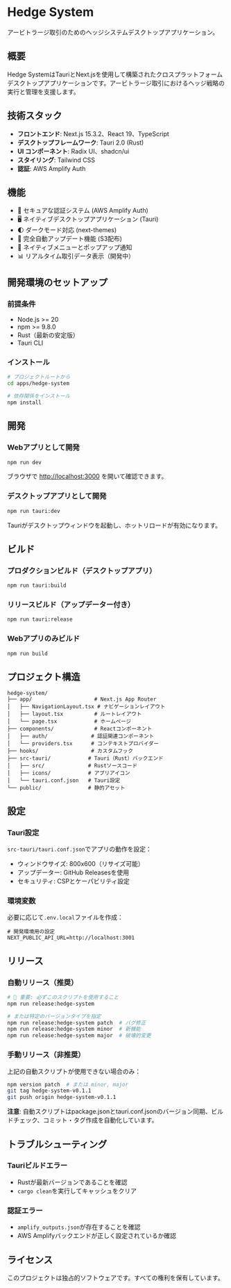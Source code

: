 # Hedge System

アービトラージ取引のためのヘッジシステムデスクトップアプリケーション。

## 概要

Hedge SystemはTauriとNext.jsを使用して構築されたクロスプラットフォームデスクトップアプリケーションです。アービトラージ取引におけるヘッジ戦略の実行と管理を支援します。

## 技術スタック

- **フロントエンド**: Next.js 15.3.2、React 19、TypeScript
- **デスクトップフレームワーク**: Tauri 2.0 (Rust)
- **UI コンポーネント**: Radix UI、shadcn/ui
- **スタイリング**: Tailwind CSS
- **認証**: AWS Amplify Auth

## 機能

- 🔐 セキュアな認証システム (AWS Amplify Auth)
- 🖥️ ネイティブデスクトップアプリケーション (Tauri)
- 🌓 ダークモード対応 (next-themes)
- 🔄 完全自動アップデート機能 (S3配布)
- 🔔 ネイティブメニューとポップアップ通知
- 📊 リアルタイム取引データ表示（開発中）

## 開発環境のセットアップ

### 前提条件

- Node.js >= 20
- npm >= 9.8.0
- Rust（最新の安定版）
- Tauri CLI

### インストール

```bash
# プロジェクトルートから
cd apps/hedge-system

# 依存関係をインストール
npm install
```

## 開発

### Webアプリとして開発
```bash
npm run dev
```
ブラウザで [http://localhost:3000](http://localhost:3000) を開いて確認できます。

### デスクトップアプリとして開発
```bash
npm run tauri:dev
```
Tauriがデスクトップウィンドウを起動し、ホットリロードが有効になります。

## ビルド

### プロダクションビルド（デスクトップアプリ）
```bash
npm run tauri:build
```

### リリースビルド（アップデーター付き）
```bash
npm run tauri:release
```

### Webアプリのみビルド
```bash
npm run build
```

## プロジェクト構造

```
hedge-system/
├── app/                    # Next.js App Router
│   ├── NavigationLayout.tsx # ナビゲーションレイアウト
│   ├── layout.tsx          # ルートレイアウト
│   └── page.tsx            # ホームページ
├── components/             # Reactコンポーネント
│   ├── auth/              # 認証関連コンポーネント
│   └── providers.tsx      # コンテキストプロバイダー
├── hooks/                 # カスタムフック
├── src-tauri/            # Tauri（Rust）バックエンド
│   ├── src/              # Rustソースコード
│   ├── icons/            # アプリアイコン
│   └── tauri.conf.json   # Tauri設定
└── public/               # 静的アセット
```

## 設定

### Tauri設定
`src-tauri/tauri.conf.json`でアプリの動作を設定：
- ウィンドウサイズ: 800x600（リサイズ可能）
- アップデーター: GitHub Releasesを使用
- セキュリティ: CSPとケーパビリティ設定

### 環境変数
必要に応じて`.env.local`ファイルを作成：
```env
# 開発環境用の設定
NEXT_PUBLIC_API_URL=http://localhost:3001
```

## リリース

### 自動リリース（推奨）
```bash
# 🚨 重要: 必ずこのスクリプトを使用すること
npm run release:hedge-system

# または特定のバージョンタイプを指定
npm run release:hedge-system patch  # バグ修正
npm run release:hedge-system minor  # 新機能
npm run release:hedge-system major  # 破壊的変更
```

### 手動リリース（非推奨）
上記の自動スクリプトが使用できない場合のみ：
```bash
npm version patch  # または minor, major
git tag hedge-system-v0.1.1
git push origin hedge-system-v0.1.1
```

**注意**: 自動スクリプトはpackage.jsonとtauri.conf.jsonのバージョン同期、ビルドチェック、コミット・タグ作成を自動化しています。

## トラブルシューティング

### Tauriビルドエラー
- Rustが最新バージョンであることを確認
- `cargo clean`を実行してキャッシュをクリア

### 認証エラー
- `amplify_outputs.json`が存在することを確認
- AWS Amplifyバックエンドが正しく設定されているか確認

## ライセンス

このプロジェクトは独占的ソフトウェアです。すべての権利を保有しています。